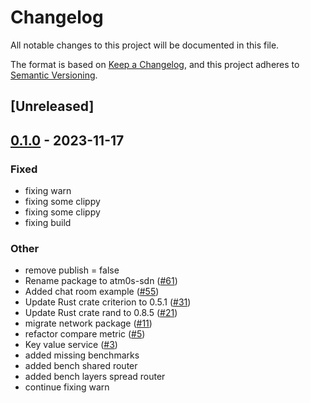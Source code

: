 # Changelog
All notable changes to this project will be documented in this file.

The format is based on [Keep a Changelog](https://keepachangelog.com/en/1.0.0/),
and this project adheres to [Semantic Versioning](https://semver.org/spec/v2.0.0.html).

## [Unreleased]

## [0.1.0](https://github.com/giangndm/8xFF-decentralized-sdn/releases/tag/atm0s-sdn-layers-spread-router-v0.1.0) - 2023-11-17

### Fixed
- fixing warn
- fixing some clippy
- fixing some clippy
- fixing build

### Other
- remove publish = false
- Rename package to atm0s-sdn ([#61](https://github.com/giangndm/8xFF-decentralized-sdn/pull/61))
- Added chat room example ([#55](https://github.com/giangndm/8xFF-decentralized-sdn/pull/55))
- Update Rust crate criterion to 0.5.1 ([#31](https://github.com/giangndm/8xFF-decentralized-sdn/pull/31))
- Update Rust crate rand to 0.8.5 ([#21](https://github.com/giangndm/8xFF-decentralized-sdn/pull/21))
- migrate network package ([#11](https://github.com/giangndm/8xFF-decentralized-sdn/pull/11))
- refactor compare metric ([#5](https://github.com/giangndm/8xFF-decentralized-sdn/pull/5))
- Key value service ([#3](https://github.com/giangndm/8xFF-decentralized-sdn/pull/3))
- added missing benchmarks
- added bench shared router
- added bench layers spread router
- continue fixing warn
